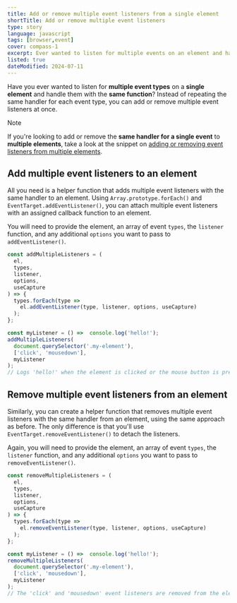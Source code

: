 ```yaml
---
title: Add or remove multiple event listeners from a single element
shortTitle: Add or remove multiple event listeners
type: story
language: javascript
tags: [browser,event]
cover: compass-1
excerpt: Ever wanted to listen for multiple events on an element and handle them with the same function? Here's how!
listed: true
dateModified: 2024-07-11
---
```


Have you ever wanted to listen for **multiple event types** on a **single element** and handle them with the **same function**? Instead of repeating the same handler for each event type, you can add or remove multiple event listeners at once.

> [!NOTE]
>
> If you're looking to add or remove the **same handler for a single event** to **multiple elements**, take a look at the snippet on [adding or removing event listeners from multiple elements](/js/s/add-remove-event-listener-multiple-elements).

## Add multiple event listeners to an element

All you need is a helper function that adds multiple event listeners with the same handler to an element. Using `Array.prototype.forEach()` and `EventTarget.addEventListener()`, you can attach multiple event listeners with an assigned callback function to an element.

You will need to provide the element, an array of event `types`, the `listener` function, and any additional `options` you want to pass to `addEventListener()`.

```js
const addMultipleListeners = (
  el,
  types,
  listener,
  options,
  useCapture
) => {
  types.forEach(type =>
    el.addEventListener(type, listener, options, useCapture)
  );
};

const myListener = () =>  console.log('hello!');
addMultipleListeners(
  document.querySelector('.my-element'),
  ['click', 'mousedown'],
  myListener
);
// Logs 'hello!' when the element is clicked or the mouse button is pressed
```

## Remove multiple event listeners from an element

Similarly, you can create a helper function that removes multiple event listeners with the same handler from an element, using the same approach as before. The only difference is that you'll use `EventTarget.removeEventListener()` to detach the listeners.

Again, you will need to provide the element, an array of event `types`, the `listener` function, and any additional `options` you want to pass to `removeEventListener()`.

```js
const removeMultipleListeners = (
  el,
  types,
  listener,
  options,
  useCapture
) => {
  types.forEach(type =>
    el.removeEventListener(type, listener, options, useCapture)
  );
};

const myListener = () =>  console.log('hello!');
removeMultipleListeners(
  document.querySelector('.my-element'),
  ['click', 'mousedown'],
  myListener
);
// The 'click' and 'mousedown' event listeners are removed from the element
```

